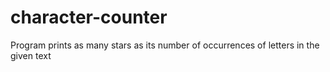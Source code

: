 # character-counter
Program prints as many stars as its number of occurrences of letters in the given text
